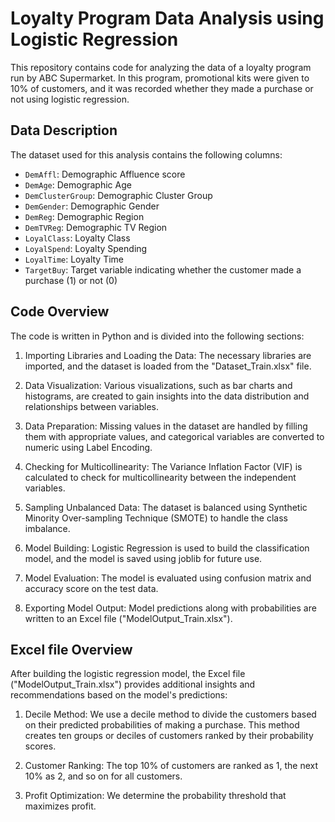 # Loyalty Program Data Analysis using Logistic Regression

This repository contains code for analyzing the data of a loyalty program run by ABC Supermarket. In this program, promotional kits were given to 10% of customers, and it was recorded whether they made a purchase or not using logistic regression.

## Data Description
The dataset used for this analysis contains the following columns:

- `DemAffl`: Demographic Affluence score
- `DemAge`: Demographic Age
- `DemClusterGroup`: Demographic Cluster Group
- `DemGender`: Demographic Gender
- `DemReg`: Demographic Region
- `DemTVReg`: Demographic TV Region
- `LoyalClass`: Loyalty Class
- `LoyalSpend`: Loyalty Spending
- `LoyalTime`: Loyalty Time
- `TargetBuy`: Target variable indicating whether the customer made a purchase (1) or not (0)

## Code Overview
The code is written in Python and is divided into the following sections:

1. Importing Libraries and Loading the Data: The necessary libraries are imported, and the dataset is loaded from the "Dataset_Train.xlsx" file.

2. Data Visualization: Various visualizations, such as bar charts and histograms, are created to gain insights into the data distribution and relationships between variables.

3. Data Preparation: Missing values in the dataset are handled by filling them with appropriate values, and categorical variables are converted to numeric using Label Encoding.

4. Checking for Multicollinearity: The Variance Inflation Factor (VIF) is calculated to check for multicollinearity between the independent variables.

5. Sampling Unbalanced Data: The dataset is balanced using Synthetic Minority Over-sampling Technique (SMOTE) to handle the class imbalance.

6. Model Building: Logistic Regression is used to build the classification model, and the model is saved using joblib for future use.

7. Model Evaluation: The model is evaluated using confusion matrix and accuracy score on the test data.

8. Exporting Model Output: Model predictions along with probabilities are written to an Excel file ("ModelOutput_Train.xlsx").

## Excel file Overview
After building the logistic regression model, the Excel file ("ModelOutput_Train.xlsx") provides additional insights and recommendations based on the model's predictions:

1. Decile Method: We use a decile method to divide the customers based on their predicted probabilities of making a purchase. This method creates ten groups or deciles of customers ranked by their probability scores.

2. Customer Ranking: The top 10% of customers are ranked as 1, the next 10% as 2, and so on for all customers.

3. Profit Optimization: We determine the probability threshold that maximizes profit.
   

